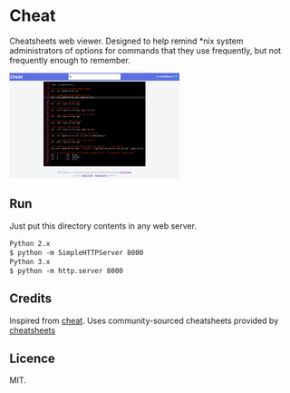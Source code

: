 # Cheat

Cheatsheets web viewer. Designed to help remind *nix system administrators of options for commands that they use frequently, but not frequently enough to remember.

<img src="https://raw.githubusercontent.com/ziedzaiem/Cheat/main/assets/preview.png" width="300" alt="preview.png" />


## Run

Just put this directory contents in any web server.

```
Python 2.x
$ python -m SimpleHTTPServer 8000
Python 3.x
$ python -m http.server 8000
```

## Credits

Inspired from [cheat](https://github.com/cheat/cheat). Uses community-sourced cheatsheets provided by [cheatsheets](https://github.com/cheat/cheatsheets)

## Licence

MIT.